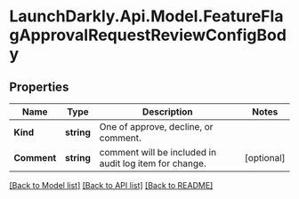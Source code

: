 # LaunchDarkly.Api.Model.FeatureFlagApprovalRequestReviewConfigBody
## Properties

Name | Type | Description | Notes
------------ | ------------- | ------------- | -------------
**Kind** | **string** | One of approve, decline, or comment. | 
**Comment** | **string** | comment will be included in audit log item for change. | [optional] 

[[Back to Model list]](../README.md#documentation-for-models) [[Back to API list]](../README.md#documentation-for-api-endpoints) [[Back to README]](../README.md)

